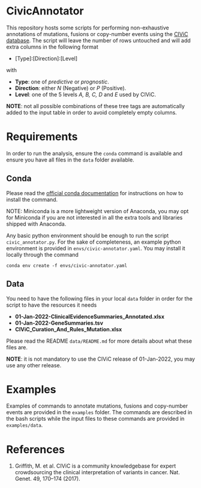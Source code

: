# CivicAnnotator

This repository hosts some scripts for performing non-exhaustive annotations of mutations, fusions or copy-number events
using the [CIViC database](https://civicdb.org/home). The script will leave the number of rows untouched and will add
extra columns in the following format

- \[Type\]:\[Direction\]:\[Level\]

with

- **Type**: one of *predictive* or *prognostic*.
- **Direction**: either *N* (Negative) or *P* (Positive).
- **Level**: one of the 5 levels *A, B, C, D* and *E* used by CIViC.

**NOTE**: not all possible combinations of these tree tags are automatically added to the input table in order to avoid
completely empty columns.

# Requirements

In order to run the analysis, ensure the `conda` command is available and ensure you have all files in the `data` folder
available.

## Conda

Please read the [official conda
documentation](https://docs.conda.io/projects/conda/en/latest/user-guide/install/index.html) for instructions on how to
install the command. 

NOTE: Miniconda is a more lightweight version of Anaconda, you may opt for Miniconda if you are not interested in all the
extra tools and libraries shipped with Anaconda.

Any basic python environment should be enough to run the script `civic_annotator.py`. For the sake of completeness, an
example python environment is provided in `envs/civic-annotator.yaml`. You may install it locally through the command

```
conda env create -f envs/civic-annotator.yaml
```

## Data

You need to have the following files in your local `data` folder in order for the script to have the resources it needs

- **01-Jan-2022-ClinicalEvidenceSummaries_Annotated.xlsx**
- **01-Jan-2022-GeneSummaries.tsv**
- **CIViC_Curation_And_Rules_Mutation.xlsx**

Please read the README `data/README.md` for more details about what these files are.

**NOTE**: it is not mandatory to use the CIViC release of 01-Jan-2022, you may use any other release.

# Examples

Examples of commands to annotate mutations, fusions and copy-number events are provided in the `examples` folder. The
commands are described in the bash scripts while the input files to these commands are provided in `examples/data`.

# References

1.	Griffith, M. et al. CIViC is a community knowledgebase for expert crowdsourcing the clinical interpretation of
variants in cancer. Nat. Genet. 49, 170–174 (2017).
